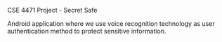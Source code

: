 CSE 4471 Project - Secret Safe

Android application where we use voice recognition technology as user authentication method
to protect sensitive information.

